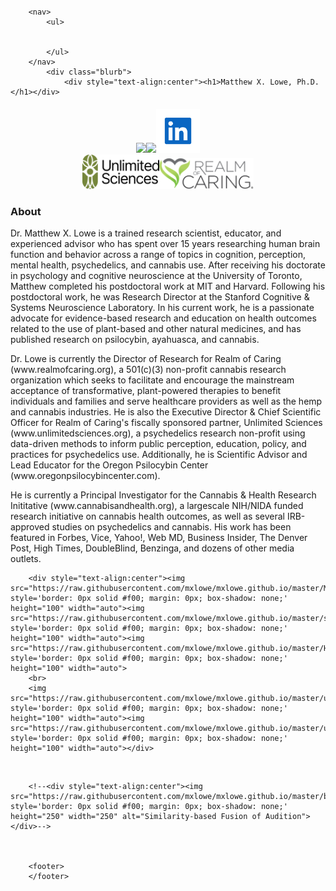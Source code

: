 <html>
	<head>
		<br>
		<br>
		<br>
		<br>
		<title>Matthew X. Lowe</title> 
	</head>
	<body>

		<nav>
    		<ul>
        		
        	
    		</ul>
		</nav>
    		<div class="blurb">
        		<div style="text-align:center"><h1>Matthew X. Lowe, Ph.D.</h1></div>

<div style="text-align:center"><p><h4><a href="mailto:mxlowe@gmail.com"><img src="https://upload.wikimedia.org/wikipedia/commons/4/4e/Gmail_Icon.png" style='border: 0px solid #f00; margin: 0px; box-shadow: none;' height="60" width="auto"></a><a href="https://scholar.google.ca/citations?user=aTRL1HMAAAAJ&hl=en"><img src="https://upload.wikimedia.org/wikipedia/commons/a/a9/Google_Scholar_logo_2015.PNG" style='border: 0px solid #f00; margin: 0px; box-shadow: none;' height="60" width="auto"></a><a href="https://www.linkedin.com/in/matthew-x-lowe-phd-602785159/"><img src="https://raw.githubusercontent.com/mxlowe/mxlowe.github.io/master/linkedin.png" style='border: 0px solid #f00; margin: 0px; box-shadow: none;' height="70" width="auto"></a> 
	<br>
	<a href="https://unlimitedsciences.org/"><img src="https://raw.githubusercontent.com/mxlowe/mxlowe.github.io/master/US-Logo-Lockup-1.png" style='border: 0px solid #f00; margin: 0px; box-shadow: none;' height="55" width="auto"></a><a href="https://realmofcaring.org/"><img src="https://raw.githubusercontent.com/mxlowe/mxlowe.github.io/master/RoC_1.png" style='border: 0px solid #f00; margin: 0px; box-shadow: none;' height="50" width="auto"></a> </h4></p></div>

<h3>About</h3><p> 
    		Dr. Matthew X. Lowe is a trained research scientist, educator, and experienced advisor who has spent over 15 years researching human brain function and behavior across a range of topics in cognition, perception, mental health, psychedelics, and cannabis use. After receiving his doctorate in psychology and cognitive neuroscience at the University of Toronto, Matthew completed his postdoctoral work at MIT and Harvard. Following his postdoctoral work, he was Research Director at the Stanford Cognitive & Systems Neuroscience Laboratory. In his current work, he is a passionate advocate for evidence-based research and education on health outcomes related to the use of plant-based and other natural medicines, and has published research on psilocybin, ayahuasca, and cannabis. 
	<p> 	
		Dr. Lowe is currently the Director of Research for Realm of Caring (www.realmofcaring.org), a 501(c)(3) non-profit cannabis research organization which seeks to facilitate and encourage the mainstream acceptance of transformative, plant-powered therapies to benefit individuals and families and serve healthcare providers as well as the hemp and cannabis industries. He is also the Executive Director & Chief Scientific Officer for Realm of Caring's fiscally sponsored partner, Unlimited Sciences (www.unlimitedsciences.org), a psychedelics research non-profit using data-driven methods to inform public perception, education, policy, and practices for psychedelics use. Additionally, he is Scientific Advisor and Lead Educator for the Oregon Psilocybin Center (www.oregonpsilocybincenter.com).
<p> 
He is currently a Principal Investigator for the Cannabis & Health Research Inititative (www.cannabisandhealth.org), a largescale NIH/NIDA funded research initiative on cannabis health outcomes, as well as several IRB-approved studies on psychedelics and cannabis. His work has been featured in Forbes, Vice, Yahoo!, Web MD, Business Insider, The Denver Post, High Times, DoubleBlind, Benzinga, and dozens of other media outlets. 
		
<br>
		
		<div style="text-align:center"><img src="https://raw.githubusercontent.com/mxlowe/mxlowe.github.io/master/MIT.png" style='border: 0px solid #f00; margin: 0px; box-shadow: none;' height="100" width="auto"><img src="https://raw.githubusercontent.com/mxlowe/mxlowe.github.io/master/stanford.png" style='border: 0px solid #f00; margin: 0px; box-shadow: none;' height="100" width="auto"><img src="https://raw.githubusercontent.com/mxlowe/mxlowe.github.io/master/HarvardM.png" style='border: 0px solid #f00; margin: 0px; box-shadow: none;' height="100" width="auto">
		<br>
		<img src="https://raw.githubusercontent.com/mxlowe/mxlowe.github.io/master/uoft.png" style='border: 0px solid #f00; margin: 0px; box-shadow: none;' height="100" width="auto"><img src="https://raw.githubusercontent.com/mxlowe/mxlowe.github.io/master/uct.png" style='border: 0px solid #f00; margin: 0px; box-shadow: none;' height="100" width="auto"></div>




	
<br>
				
		<!--<div style="text-align:center"><img src="https://raw.githubusercontent.com/mxlowe/mxlowe.github.io/master/brain_trans.gif" style='border: 0px solid #f00; margin: 0px; box-shadow: none;' height="250" width="250" alt="Similarity-based Fusion of Audition"></div>-->
		
		

		<footer> 
		</footer> 


  
